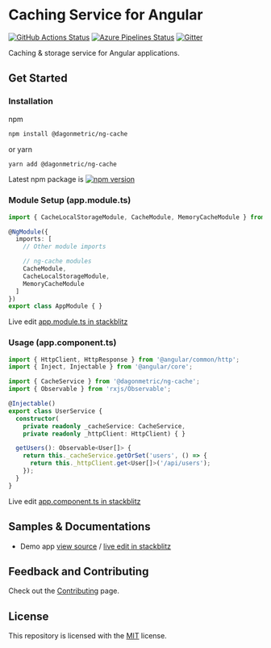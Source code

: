 # Caching Service for Angular

[![GitHub Actions Status](https://github.com/DagonMetric/ng-cache/workflows/Main%20Workflow/badge.svg)](https://github.com/DagonMetric/ng-cache/actions)
[![Azure Pipelines Status](https://dev.azure.com/DagonMetric/ng-cache/_apis/build/status/DagonMetric.ng-cache?branchName=master)](https://dev.azure.com/DagonMetric/ng-cache/_build/latest?definitionId=13&branchName=master)
[![Gitter](https://badges.gitter.im/DagonMetric/general.svg)](https://gitter.im/DagonMetric/general?utm_source=badge&utm_medium=badge&utm_campaign=pr-badge)

Caching & storage service for Angular applications.

## Get Started

### Installation

npm

```bash
npm install @dagonmetric/ng-cache
```

or yarn

```bash
yarn add @dagonmetric/ng-cache
```

Latest npm package is [![npm version](https://badge.fury.io/js/%40dagonmetric%2Fng-cache.svg)](https://www.npmjs.com/package/@dagonmetric/ng-cache)

### Module Setup (app.module.ts)

```typescript
import { CacheLocalStorageModule, CacheModule, MemoryCacheModule } from '@dagonmetric/ng-cache';

@NgModule({
  imports: [
    // Other module imports

    // ng-cache modules
    CacheModule,
    CacheLocalStorageModule,
    MemoryCacheModule
  ]
})
export class AppModule { }
```

Live edit [app.module.ts in stackblitz](https://stackblitz.com/github/dagonmetric/ng-cache/tree/master/samples/demo-app?file=src%2Fapp%2Fapp.module.ts)

### Usage (app.component.ts)

```typescript
import { HttpClient, HttpResponse } from '@angular/common/http';
import { Inject, Injectable } from '@angular/core';

import { CacheService } from '@dagonmetric/ng-cache';
import { Observable } from 'rxjs/Observable';

@Injectable()
export class UserService {
  constructor(
    private readonly _cacheService: CacheService,
    private readonly _httpClient: HttpClient) { }

  getUsers(): Observable<User[]> {
    return this._cacheService.getOrSet('users', () => {
      return this._httpClient.get<User[]>('/api/users');
    });
  }
}
```

Live edit [app.component.ts in stackblitz](https://stackblitz.com/github/dagonmetric/ng-cache/tree/master/samples/demo-app?file=src%2Fapp%2Fapp.component.ts)

## Samples & Documentations

* Demo app [view source](https://github.com/DagonMetric/ng-cache/tree/master/samples/demo-app) / [live edit in stackblitz](https://stackblitz.com/github/dagonmetric/ng-cache/tree/master/samples/demo-app)

## Feedback and Contributing

Check out the [Contributing](https://github.com/DagonMetric/ng-cache/blob/master/CONTRIBUTING.md) page.

## License

This repository is licensed with the [MIT](https://github.com/DagonMetric/ng-cache/blob/master/LICENSE) license.
